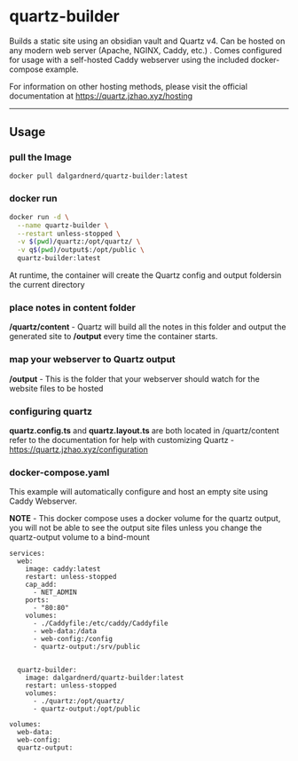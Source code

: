 # quartz-builder

Builds a static site using an obsidian vault and Quartz v4. Can be hosted on any modern web server (Apache, NGINX, Caddy, etc.) . Comes configured for usage with a self-hosted Caddy webserver using the included docker-compose example. 

For information on other hosting methods, please visit the official documentation at https://quartz.jzhao.xyz/hosting


---

## Usage

### pull the Image
```bash
docker pull dalgardnerd/quartz-builder:latest
```
### docker run
```bash
docker run -d \
  --name quartz-builder \
  --restart unless-stopped \
  -v $(pwd)/quartz:/opt/quartz/ \
  -v q$(pwd)/output$:/opt/public \
  quartz-builder:latest
```

At runtime, the container will create the Quartz config and output foldersin the current directory
### place notes in content folder

**/quartz/content** -  Quartz will build all the notes in this folder and output the generated site to **/output** every time the container starts.
### map your webserver to Quartz output

**/output** - This is the folder that your webserver should watch for the website files to be hosted
### configuring quartz

**quartz.config.ts** and **quartz.layout.ts** are both located in /quartz/content 
refer to the documentation for help with customizing Quartz - https://quartz.jzhao.xyz/configuration
### docker-compose.yaml

This example will automatically configure and host an empty site using Caddy Webserver. 

**NOTE** - This docker compose uses a docker volume for the quartz output, you will not be able to see the output site files unless you change the quartz-output volume to a bind-mount

```docker
services:
  web:
    image: caddy:latest
    restart: unless-stopped
    cap_add:
      - NET_ADMIN
    ports:
      - "80:80"
    volumes:
      - ./Caddyfile:/etc/caddy/Caddyfile
      - web-data:/data
      - web-config:/config
      - quartz-output:/srv/public


  quartz-builder:
    image: dalgardnerd/quartz-builder:latest
    restart: unless-stopped
    volumes:
      - ./quartz:/opt/quartz/
      - quartz-output:/opt/public

volumes:
  web-data:
  web-config:
  quartz-output:

```

